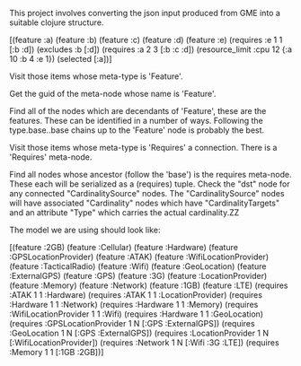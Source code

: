 
This project involves converting the json input produced from GME into a suitable clojure structure.

   [(feature :a)
     (feature :b)
     (feature :c)
     (feature :d)
     (feature :e)
     (requires :e 1 1 [:b :d])
     (excludes :b [:d])
     (requires :a 2 3 [:b :c :d])
     (resource_limit :cpu 12 {:a 10 :b 4 :e 1})
     (selected [:a])]
  

Visit those items whose meta-type is 'Feature'.

Get the guid of the meta-node whose name is 'Feature'.

Find all of the nodes which are decendants of 'Feature', these are the features.
These can be identified in a number of ways.
Following the type.base..base chains up to the 'Feature' node is probably the best.


Visit those items whose meta-type is 'Requires' a connection.
There is a 'Requires' meta-node.

Find all nodes whose ancestor (follow the 'base') is the requires meta-node.
These each will be serialized as a (requires) tuple.
Check the "dst" node for any connected "CardinalitySource" nodes.
The "CardinalitySource" nodes will have associated "Cardinality" nodes 
which have "CardinalityTargets" and an attribute "Type" which carries the actual cardinality.ZZ

The model we are using should look like:

   [(feature :2GB)
    (feature :Cellular)
    (feature :Hardware)
    (feature :GPSLocationProvider)
    (feature :ATAK)
    (feature :WifiLocationProvider)
    (feature :TacticalRadio)
    (feature :Wifi)
    (feature :GeoLocation)
    (feature :ExternalGPS)
    (feature :GPS)
    (feature :3G)
    (feature :LocationProvider)
    (feature :Memory)
    (feature :Network)
    (feature :1GB)
    (feature :LTE)
    (requires :ATAK 1 1 :Hardware)
    (requires :ATAK 1 1 :LocationProvider)
    (requires :Hardware 1 1 :Network)
    (requires :Hardware 1 1 :Memory)
    (requires :WifiLocationProvider 1 1 :Wifi)
    (requires :Hardware 1 1 :GeoLocation)
    (requires :GPSLocationProvider 1 N [:GPS :ExternalGPS])
    (requires :GeoLocation 1 N [:GPS :ExternalGPS])
    (requires :LocationProvider 1 N [:WifiLocationProvider])
    (requires :Network 1 N [:Wifi :3G :LTE])
    (requires :Memory 1 1 [:1GB :2GB])]

